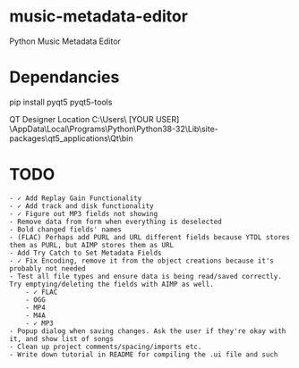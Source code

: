 # music-metadata-editor
Python Music Metadata Editor

# Dependancies

pip install pyqt5 pyqt5-tools

QT Designer Location
C:\Users\ [YOUR USER] \AppData\Local\Programs\Python\Python38-32\Lib\site-packages\qt5_applications\Qt\bin

# TODO
    - ✓ Add Replay Gain Functionality
    - ✓ Add track and disk functionality
    - ✓ Figure out MP3 fields not showing
    - Remove data from form when everything is deselected
    - Bold changed fields' names
    - (FLAC) Perhaps add PURL and URL different fields because YTDL stores them as PURL, but AIMP stores them as URL
    - Add Try Catch to Set Metadata Fields
    - ✓ Fix Encoding, remove it from the object creations because it's probably not needed
    - Test all file types and ensure data is being read/saved correctly. Try emptying/deleting the fields with AIMP as well.
        - ✓ FLAC
        - OGG
        - MP4
        - M4A
        - ✓ MP3
    - Popup dialog when saving changes. Ask the user if they're okay with it, and show list of songs
    - Clean up project comments/spacing/imports etc.
    - Write down tutorial in README for compiling the .ui file and such